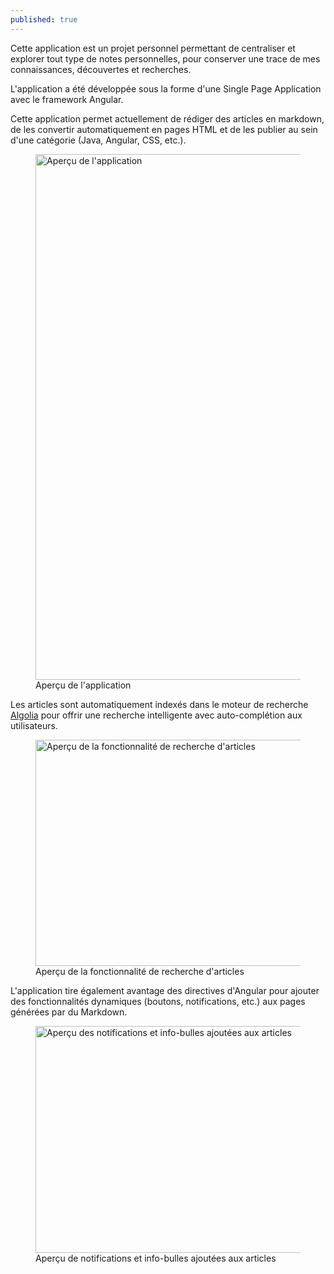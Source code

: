 ```yaml
---
published: true
---
```


Cette application est un projet personnel permettant de centraliser et explorer tout type de notes personnelles, pour conserver une trace de mes connaissances, découvertes et recherches.

L'application a été développée sous la forme d'une Single Page Application avec le framework Angular.

Cette application permet actuellement de rédiger des articles en markdown, de les convertir automatiquement en pages HTML et de les publier au sein d'une catégorie (Java, Angular, CSS, etc.).

<div class="is-flex is-justify-content-center">
<figure>
  <img src="/content/projects/desnote-book_2.png" 
        alt="Aperçu de l'application" width="1144" height="841">
  <figcaption>Aperçu de l'application</figcaption>
</figure>
</div>

Les articles sont automatiquement indexés dans le moteur de recherche [Algolia](https://www.algolia.com/) pour offrir une recherche intelligente avec auto-complétion aux utilisateurs.

<div class="is-flex is-justify-content-center">
<figure>
  <img src="/content/projects/desnote-book_1.png" 
        alt="Aperçu de la fonctionnalité de recherche d'articles" width="883" height="362">
  <figcaption>Aperçu de la fonctionnalité de recherche d'articles</figcaption>
</figure>
</div>

L'application tire également avantage des directives d'Angular pour ajouter des fonctionnalités dynamiques (boutons, notifications, etc.) aux pages générées par du Markdown.

<div class="is-flex is-justify-content-center">
<figure>
  <img src="/content/projects/desnote-book_3.png" 
        alt="Aperçu des notifications et info-bulles ajoutées aux articles" width="1000" height="363">
  <figcaption>Aperçu de notifications et info-bulles ajoutées aux articles</figcaption>
</figure>
</div>
